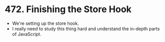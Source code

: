 # 472. Finishing the Store Hook
- We're setting up the store hook.
- I really need to study this thing hard and understand the in-depth parts of JavaScript.